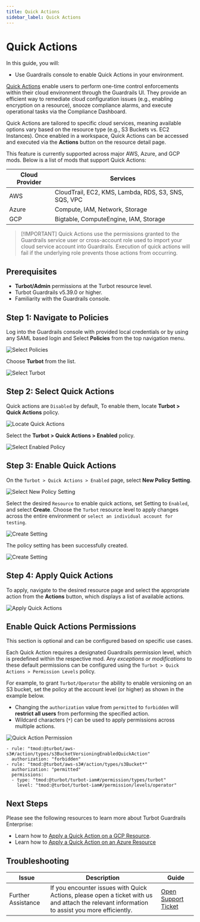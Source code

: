 ```yaml
---
title: Quick Actions
sidebar_label: Quick Actions
---
```


# Quick Actions

In this guide, you will:
- Use Guardrails console to enable Quick Actions in your environment.


[Quick Actions](/guardrails/docs/reference/glossary#quick-actions) enable users to perform one-time control enforcements within their cloud environment through the Guardrails UI. They provide an efficient way to remediate cloud configuration issues (e.g., enabling encryption on a resource), snooze compliance alarms, and execute operational tasks via the Compliance Dashboard.

Quick Actions are tailored to specific cloud services, meaning available options vary based on the resource type (e.g., S3 Buckets vs. EC2 Instances). Once enabled in a workspace, Quick Actions can be accessed and executed via the **Actions** button on the resource detail page.

This feature is currently supported across major AWS, Azure, and GCP mods. Below is a list of mods that support Quick Actions:

| **Cloud Provider** | **Services**                                          |
|-------------------|------------------------------------------------------|
| AWS              | CloudTrail, EC2, KMS, Lambda, RDS, S3, SNS, SQS, VPC |
| Azure            | Compute, IAM, Network, Storage                      |
| GCP              | Bigtable, ComputeEngine, IAM, Storage               |

>[!IMPORTANT] Quick Actions use the permissions granted to the Guardrails service user or cross-account role used to import your cloud service account into Guardrails. Execution of quick actions will fail if the underlying role prevents those actions from occurring.

## Prerequisites

- **Turbot/Admin** permissions at the Turbot resource level.
- Turbot Guardrails v5.39.0 or higher.
- Familiarity with the Guardrails console.

## Step 1: Navigate to Policies

Log into the Guardrails console with provided local credentials or by using any SAML based login and Select **Policies** from the top navigation menu.

![Select Policies](/images/docs/guardrails/guides/using-guardrails/quick-actions/guardrails-select-policies.png)

Choose **Turbot** from the list.

![Select Turbot](/images/docs/guardrails/guides/using-guardrails/quick-actions/guardrails-select-turbot.png)

## Step 2: Select Quick Actions

Quick actions are `Disabled` by default, To enable them, locate **Turbot > Quick Actions** policy.

![Locate Quick Actions](/images/docs/guardrails/guides/using-guardrails/quick-actions/guardrails-search-quick-actions.png)

Select the **Turbot > Quick Actions > Enabled** policy.

![Select Enabled Policy](/images/docs/guardrails/guides/using-guardrails/quick-actions/guardrails-select-quick-actions-enabled.png)

## Step 3: Enable Quick Actions

On the `Turbot > Quick Actions > Enabled` page, select **New Policy Setting**.

![Select New Policy Setting](/images/docs/guardrails/guides/using-guardrails/quick-actions/guardrails-select-new-policy-setting.png)

Select the desired `Resource` to enable quick actions, set Setting to `Enabled`, and select **Create**.
Choose the `Turbot` resource level to apply changes across the entire environment or `select an individual account for testing`.

![Create Setting](/images/docs/guardrails/guides/using-guardrails/quick-actions/guardrails-select-setting-click-create.png)

The policy setting has been successfully created.

![Create Setting](/images/docs/guardrails/guides/using-guardrails/quick-actions/guardrails-policy-setting-created.png)

## Step 4: Apply Quick Actions

To apply, navigate to the desired resource page and select the appropriate action from the **Actions** button, which displays a list of available actions.

![Apply Quick Actions](/images/docs/guardrails/guides/using-guardrails/quick-actions/guardrails-verify-quick-actions.png)

## Enable Quick Actions Permissions

This section is optional and can be configured based on specific use cases.

Each Quick Action requires a designated Guardrails permission level, which is predefined within the respective mod. Any *exceptions or modifications* to these default permissions can be configured using the `Turbot > Quick Actions > Permission Levels` policy.

For example, to grant `Turbot/Operator` the ability to enable versioning on an S3 bucket, set the policy at the account level (or higher) as shown in the example below.

- Changing the `authorization` value from `permitted` to `forbidden` will **restrict all users** from performing the specified action.
- Wildcard characters (`*`) can be used to apply permissions across multiple actions.

![Quick Action Permission](/images/docs/guardrails/guides/using-guardrails/quick-actions/quick-actions-permissions.png)

```
- rule: "tmod:@turbot/aws-s3#/action/types/s3BucketVersioningEnabledQuickAction"
  authorization: "forbidden"
- rule: "tmod:@turbot/aws-s3#/action/types/s3Bucket*"
  authorization: "permitted"
  permissions:
  - type: "tmod:@turbot/turbot-iam#/permission/types/turbot"
    level: "tmod:@turbot/turbot-iam#/permission/levels/operator"
```

## Next Steps

Please see the following resources to learn more about Turbot Guardrails Enterprise:

- Learn how to [Apply a Quick Action on a GCP Resource](/guardrails/docs/getting-started/getting-started-gcp/apply-quick-action#apply-a-quick-action).
- Learn how to [Apply a Quick Action on an Azure Resource](/guardrails/docs/getting-started/getting-started-azure/apply-quick-action)

## Troubleshooting

| Issue                                      | Description                                                                                                                                                                                                 | Guide                                |
|----------------------------------------------|-------------------------------------------------------------------------------------------------------------------------------------------------------------------------------------------------------------------|-----------------------------------------------------|
| Further Assistance                       | If you encounter issues with Quick Actions, please open a ticket with us and attach the relevant information to assist you more efficiently.                                                 | [Open Support Ticket](https://support.turbot.com)   |
